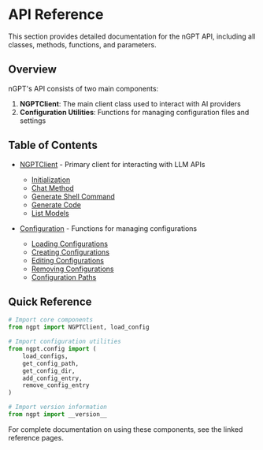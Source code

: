 # API Reference

This section provides detailed documentation for the nGPT API, including all classes, methods, functions, and parameters.

## Overview

nGPT's API consists of two main components:

1. **NGPTClient**: The main client class used to interact with AI providers
2. **Configuration Utilities**: Functions for managing configuration files and settings

## Table of Contents

- [NGPTClient](client.md) - Primary client for interacting with LLM APIs
  - [Initialization](client.md#initialization)
  - [Chat Method](client.md#chat-method)
  - [Generate Shell Command](client.md#generate-shell-command)
  - [Generate Code](client.md#generate-code)
  - [List Models](client.md#list-models)

- [Configuration](config.md) - Functions for managing configurations
  - [Loading Configurations](config.md#loading-configurations)
  - [Creating Configurations](config.md#creating-configurations)
  - [Editing Configurations](config.md#editing-configurations)
  - [Removing Configurations](config.md#removing-configurations)
  - [Configuration Paths](config.md#configuration-paths)

## Quick Reference

```python
# Import core components
from ngpt import NGPTClient, load_config

# Import configuration utilities
from ngpt.config import (
    load_configs,
    get_config_path,
    get_config_dir,
    add_config_entry,
    remove_config_entry
)

# Import version information
from ngpt import __version__
```

For complete documentation on using these components, see the linked reference pages. 